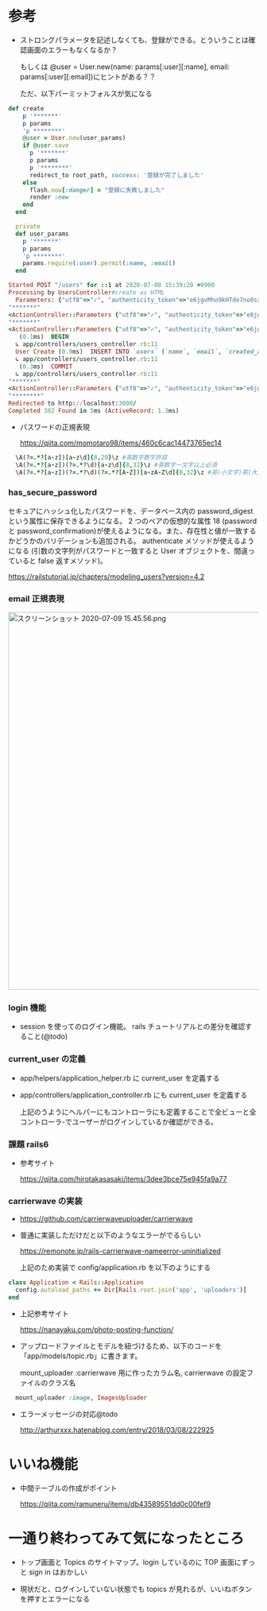 # 参考

- ストロングパラメータを記述しなくても、登録ができる。とういうことは確認画面のエラーもなくなるか？

  もしくは @user = User.new(name: params[:user][:name], email: params[:user][:email])にヒントがある？？

  ただ、以下パーミットフォルスが気になる

```ruby
def create
    p '*******'
    p params
    'p ********'
    @user = User.new(user_params)
    if @user.save
      p '*******'
      p params
      p '********'
      redirect_to root_path, success: '登録が完了しました'
    else
      flash.now[:danger] = "登録に失敗しました"
      render :new
    end
  end

  private
  def user_params
    p '*******'
    p params
    'p ********'
    params.require(:user).permit(:name, :email)
  end

Started POST "/users" for ::1 at 2020-07-08 15:39:20 +0900
Processing by UsersController#create as HTML
  Parameters: {"utf8"=>"✓", "authenticity_token"=>"e6jgvMho9kHTde7no8sxFd6NW/7JulECBvBx4EkI5hRYVbwqCs2KsDCwJN+ScoZI9lpktDE76wcj6f34fo4rDQ==", "user"=>{"name"=>"daksfok", "email"=>"fpawepf"}, "commit"=>"登録"}
"*******"
<ActionController::Parameters {"utf8"=>"✓", "authenticity_token"=>"e6jgvMho9kHTde7no8sxFd6NW/7JulECBvBx4EkI5hRYVbwqCs2KsDCwJN+ScoZI9lpktDE76wcj6f34fo4rDQ==", "user"=>{"name"=>"daksfok", "email"=>"fpawepf"}, "commit"=>"登録", "controller"=>"users", "action"=>"create"} permitted: false>
"*******"
<ActionController::Parameters {"utf8"=>"✓", "authenticity_token"=>"e6jgvMho9kHTde7no8sxFd6NW/7JulECBvBx4EkI5hRYVbwqCs2KsDCwJN+ScoZI9lpktDE76wcj6f34fo4rDQ==", "user"=>{"name"=>"daksfok", "email"=>"fpawepf"}, "commit"=>"登録", "controller"=>"users", "action"=>"create"} permitted: false>
   (0.1ms)  BEGIN
  ↳ app/controllers/users_controller.rb:11
  User Create (0.9ms)  INSERT INTO `users` (`name`, `email`, `created_at`, `updated_at`) VALUES ('daksfok', 'fpawepf', '2020-07-08 06:39:20', '2020-07-08 06:39:20')
  ↳ app/controllers/users_controller.rb:11
   (0.3ms)  COMMIT
  ↳ app/controllers/users_controller.rb:11
"*******"
<ActionController::Parameters {"utf8"=>"✓", "authenticity_token"=>"e6jgvMho9kHTde7no8sxFd6NW/7JulECBvBx4EkI5hRYVbwqCs2KsDCwJN+ScoZI9lpktDE76wcj6f34fo4rDQ==", "user"=><ActionController::Parameters {"name"=>"daksfok", "email"=>"fpawepf"} permitted: false>, "commit"=>"登録", "controller"=>"users", "action"=>"create"} permitted: false>
"********"
Redirected to http://localhost:3000/
Completed 302 Found in 5ms (ActiveRecord: 1.3ms)
```

- パスワードの正規表現

  https://qiita.com/momotaro98/items/460c6cac14473765ec14

```ruby
  \A(?=.*?[a-z])[a-z\d]{8,20}\z #英数字数字許容
  \A(?=.*?[a-z])(?=.*?\d)[a-z\d]{8,32}\z #英数字一文字以上必須
  \A(?=.*?[a-z])(?=.*?\d)(?=.*?[A-Z])[a-zA-Z\d]{8,32}\z #英(小文字)英(大文字)数字一文字以上必須
```

### has_secure_password

セキュアにハッシュ化したパスワードを、データベース内の password_digest という属性に保存できるようになる。
2 つのペアの仮想的な属性 18 (password と password_confirmation)が使えるようになる。また、存在性と値が一致するかどうかのバリデーションも追加される。
authenticate メソッドが使えるようになる (引数の文字列がパスワードと一致すると User オブジェクトを、間違っていると false 返すメソッド)。

https://railstutorial.jp/chapters/modeling_users?version=4.2

### email 正規表現

<img width="760" alt="スクリーンショット 2020-07-09 15.45.56.png" src="https://qiita-image-store.s3.ap-northeast-1.amazonaws.com/0/547448/39ed4e5b-8912-134d-16a8-2a8f07ec24c8.png">

### login 機能

- session を使ってのログイン機能。 rails チュートリアルとの差分を確認すること(@todo)

### current_user の定義

- app/helpers/application_helper.rb に current_user を定義する

- app/controllers/application_controller.rb にも current_user を定義する

  上記のうようにヘルパーにもコントローラにも定義することで全ビューと全コントローラ-でユーザーがログインしているか確認ができる。

### 課題 rails6

- 参考サイト

  https://qiita.com/hirotakasasaki/items/3dee3bce75e945fa9a77

### carrierwave の実装

- https://github.com/carrierwaveuploader/carrierwave

* 普通に実装しただけだと以下のようなエラーがでるらしい

  https://remonote.jp/rails-carrierwave-nameerror-uninitialized

  上記のため実装で config/application.rb を以下のようにする

```ruby
class Application < Rails::Application
  config.autoload_paths += Dir[Rails.root.join('app', 'uploaders')]
end
```

- 上記参考サイト

  https://nanayaku.com/photo-posting-function/

* アップロードファイルとモデルを紐づけるため、以下のコードを「app/models/topic.rb」に書きます。

  mount_uploader :carrierwave 用に作ったカラム名, carrierwave の設定ファイルのクラス名

```ruby
  mount_uploader :image, ImagesUploader
```

- エラーメッセージの対応@todo

  http://arthurxxx.hatenablog.com/entry/2018/03/08/222925

# いいね機能

- 中間テーブルの作成がポイント

  https://qiita.com/ramuneru/items/db43589551dd0c00fef9

# 一通り終わってみて気になったところ

- トップ画面と Topics のサイトマップ。login しているのに TOP 画面にずっと sign in はおかしい

- 現状だと、ログインしていない状態でも topics が見れるが、いいねボタンを押すとエラーになる
